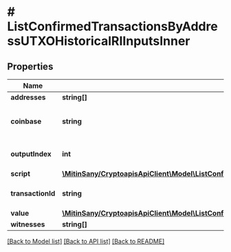 # # ListConfirmedTransactionsByAddressUTXOHistoricalRIInputsInner

## Properties

Name | Type | Description | Notes
------------ | ------------- | ------------- | -------------
**addresses** | **string[]** |  | [optional]
**coinbase** | **string** | String representation of the coinbase hex | [optional]
**outputIndex** | **int** | Numeric representation of the vout |
**script** | [**\MitinSany/CryptoapisApiClient\Model\ListConfirmedTransactionsByAddressUTXOHistoricalRIInputsInnerScript**](ListConfirmedTransactionsByAddressUTXOHistoricalRIInputsInnerScript.md) |  |
**transactionId** | **string** | String representation of the txid |
**value** | [**\MitinSany/CryptoapisApiClient\Model\ListConfirmedTransactionsByAddressUTXOHistoricalRIInputsInnerValue**](ListConfirmedTransactionsByAddressUTXOHistoricalRIInputsInnerValue.md) |  | [optional]
**witnesses** | **string[]** |  | [optional]

[[Back to Model list]](../../README.md#models) [[Back to API list]](../../README.md#endpoints) [[Back to README]](../../README.md)

